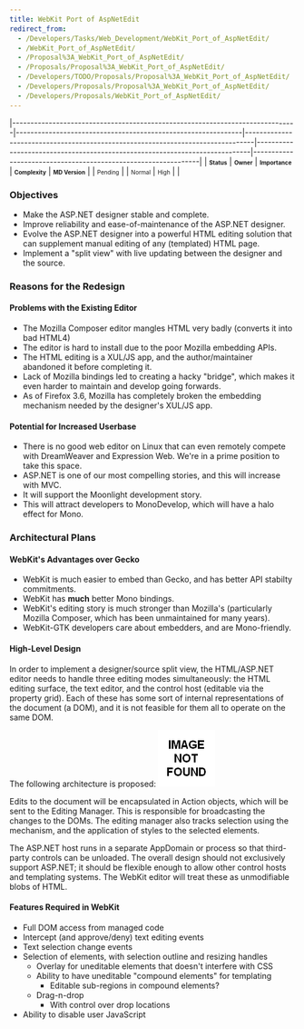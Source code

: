 ```yaml
---
title: WebKit Port of AspNetEdit
redirect_from:
  - /Developers/Tasks/Web_Development/WebKit_Port_of_AspNetEdit/
  - /WebKit_Port_of_AspNetEdit/
  - /Proposal%3A_WebKit_Port_of_AspNetEdit/
  - /Proposals/Proposal%3A_WebKit_Port_of_AspNetEdit/
  - /Developers/TODO/Proposals/Proposal%3A_WebKit_Port_of_AspNetEdit/
  - /Developers/Proposals/Proposal%3A_WebKit_Port_of_AspNetEdit/
  - /Developers/Proposals/WebKit_Port_of_AspNetEdit/
---
```


<span id="_task_a_Web.Webkit"></span><span> </span>

|------------------------------------------------------------------------------|--------------------------------------------------------------|--------------------------------------------------------------------------------|----------------------------------------------------------------------------|---------------------------------------------------------------|
| **<span style="font-size: x-small;">Status</span>**                          | **<span style="font-size: x-small;">Owner</span>**           | **<span style="font-size: x-small;">Importance</span>**                        | **<span style="font-size: x-small;">Complexity</span>**                    | **<span style="font-size: x-small;">MD Version</span>**       |
| <span class="task-status-Pending" style="font-size: x-small;">Pending</span> | <span class="task-owner" style="font-size: x-small;"></span> | <span class="task-importance-Normal" style="font-size: x-small;">Normal</span> | <span class="task-complexity-High" style="font-size: x-small;">High</span> | <span class="task-target" style="font-size: x-small;"></span> |

### Objectives

-   Make the ASP.NET designer stable and complete.
-   Improve reliability and ease-of-maintenance of the ASP.NET designer.
-   Evolve the ASP.NET designer into a powerful HTML editing solution that can supplement manual editing of any (templated) HTML page.
-   Implement a "split view" with live updating between the designer and the source.

### Reasons for the Redesign

#### Problems with the Existing Editor

-   The Mozilla Composer editor mangles HTML very badly (converts it into bad HTML4)
-   The editor is hard to install due to the poor Mozilla embedding APIs.
-   The HTML editing is a XUL/JS app, and the author/maintainer abandoned it before completing it.
-   Lack of Mozilla bindings led to creating a hacky "bridge", which makes it even harder to maintain and develop going forwards.
-   As of Firefox 3.6, Mozilla has completely broken the embedding mechanism needed by the designer's XUL/JS app.

#### Potential for Increased Userbase

-   There is no good web editor on Linux that can even remotely compete with DreamWeaver and Expression Web. We're in a prime position to take this space.
-   ASP.NET is one of our most compelling stories, and this will increase with MVC.
-   It will support the Moonlight development story.
-   This will attract developers to MonoDevelop, which will have a halo effect for Mono.

### Architectural Plans

#### WebKit's Advantages over Gecko

-   WebKit is much easier to embed than Gecko, and has better API stabilty commitments.
-   WebKit has **much** better Mono bindings.
-   WebKit's editing story is much stronger than Mozilla's (particularly Mozilla Composer, which has been unmaintained for many years).
-   WebKit-GTK developers care about embedders, and are Mono-friendly.

#### High-Level Design

In order to implement a designer/source split view, the HTML/ASP.NET editor needs to handle three editing modes simultaneously: the HTML editing surface, the text editor, and the control host (editable via the property grid). Each of these has some sort of internal representations of the document (a DOM), and it is not feasible for them all to operate on the same DOM.

The following architecture is proposed: [![700px](/images/404.png)](/images/404.png "File:Media_Gallery/HtmlEditorArchitecture.png")

Edits to the document will be encapsulated in Action objects, which will be sent to the Editing Manager. This is responsible for broadcasting the changes to the DOMs. The editing manager also tracks selection using the mechanism, and the application of styles to the selected elements.

The ASP.NET host runs in a separate AppDomain or process so that third-party controls can be unloaded. The overall design should not exclusively support ASP.NET; it should be flexible enough to allow other control hosts and templating systems. The WebKit editor will treat these as unmodifiable blobs of HTML.

#### Features Required in WebKit

-   Full DOM access from managed code
-   Intercept (and approve/deny) text editing events
-   Text selection change events
-   Selection of elements, with selection outline and resizing handles
    -   Overlay for uneditable elements that doesn't interfere with CSS
    -   Ability to have uneditable "compound elements" for templating
        -   Editable sub-regions in compound elements?
    -   Drag-n-drop
        -   With control over drop locations
-   Ability to disable user JavaScript
